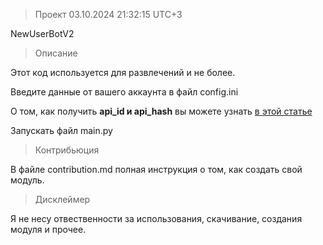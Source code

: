 > Проект 03.10.2024 21:32:15 UTC+3

NewUserBotV2

> Описание

Этот код используется для развлечений и не более.

Введите данные от вашего аккаунта в файл config.ini

О том, как получить __api_id и api_hash__ вы можете узнать [в этой статье](https://teletype.in/@sakurahost/GetApi)

Запускать файл main.py

> Контрибьюция

В файле contribution.md полная инструкция о том, как создать свой модуль.

> Дисклеймер

Я не несу отвественности за использования, скачивание, создания модуля и прочее.
